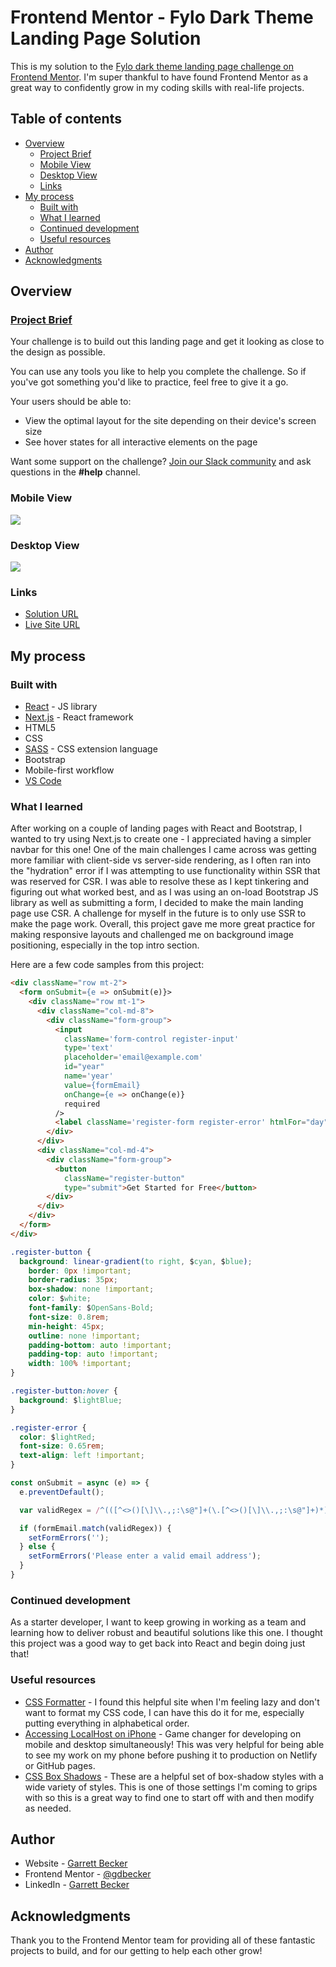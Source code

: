 # Frontend Mentor - Fylo Dark Theme Landing Page Solution

This is my solution to the [Fylo dark theme landing page challenge on Frontend Mentor](https://www.frontendmentor.io/challenges/fylo-dark-theme-landing-page-5ca5f2d21e82137ec91a50fd). I'm super thankful to have found Frontend Mentor as a great way to confidently grow in my coding skills with real-life projects. 

## Table of contents

- [Overview](#overview)
  - [Project Brief](#project-brief)
  - [Mobile View](#mobile-view)
  - [Desktop View](#desktop-view)
  - [Links](#links)
- [My process](#my-process)
  - [Built with](#built-with)
  - [What I learned](#what-i-learned)
  - [Continued development](#continued-development)
  - [Useful resources](#useful-resources)
- [Author](#author)
- [Acknowledgments](#acknowledgments)

## Overview

### [Project Brief](./project%20brief/)

Your challenge is to build out this landing page and get it looking as close to the design as possible.

You can use any tools you like to help you complete the challenge. So if you've got something you'd like to practice, feel free to give it a go.

Your users should be able to: 

- View the optimal layout for the site depending on their device's screen size
- See hover states for all interactive elements on the page

Want some support on the challenge? [Join our Slack community](https://www.frontendmentor.io/slack) and ask questions in the **#help** channel.

### Mobile View

![](./fylo-landing-dark-mobile.jpg)


### Desktop View

![](./fylo-landing-dark-desktop.jpg)

### Links

- [Solution URL](https://www.frontendmentor.io/solutions/fylo-dark-landing-page-with-next-and-sass-IAyv5CaYqZ)
- [Live Site URL](https://fylo-landing-dark-gdbecker.netlify.app)

## My process

### Built with

- [React](https://reactjs.org/) - JS library
- [Next.js](https://nextjs.org) - React framework
- HTML5
- CSS
- [SASS](https://sass-lang.com) - CSS extension language
- Bootstrap
- Mobile-first workflow
- [VS Code](https://code.visualstudio.com)

### What I learned

After working on a couple of landing pages with React and Bootstrap, I wanted to try using Next.js to create one - I appreciated having a simpler navbar for this one! One of the main challenges I came across was getting more familiar with client-side vs server-side rendering, as I often ran into the "hydration" error if I was attempting to use functionality within SSR that was reserved for CSR. I was able to resolve these as I kept tinkering and figuring out what worked best, and as I was using an on-load Bootstrap JS library as well as submitting a form, I decided to make the main landing page use CSR. A challenge for myself in the future is to only use SSR to make the page work. Overall, this project gave me more great practice for making responsive layouts and challenged me on background image positioning, especially in the top intro section.

Here are a few code samples from this project:

```html
<div className="row mt-2">
  <form onSubmit={e => onSubmit(e)}>
    <div className="row mt-1">
      <div className="col-md-8">
        <div className="form-group">
          <input
            className='form-control register-input'
            type='text'
            placeholder='email@example.com'
            id="year"
            name='year'
            value={formEmail}
            onChange={e => onChange(e)}
            required
          />
          <label className='register-form register-error' htmlFor="day">{formError}</label>
        </div>
      </div>
      <div className="col-md-4">
        <div className="form-group">
          <button 
            className="register-button" 
            type="submit">Get Started for Free</button>
        </div>
      </div>
    </div>
  </form>
</div>
```

```css
.register-button {
  background: linear-gradient(to right, $cyan, $blue);
	border: 0px !important;
	border-radius: 35px;
	box-shadow: none !important;
	color: $white;
	font-family: $OpenSans-Bold;
	font-size: 0.8rem;
	min-height: 45px;
	outline: none !important;
	padding-bottom: auto !important;
	padding-top: auto !important;
	width: 100% !important;
}

.register-button:hover {
  background: $lightBlue;
}

.register-error {
  color: $lightRed;
  font-size: 0.65rem;
  text-align: left !important;
}
```

```js
const onSubmit = async (e) => {
  e.preventDefault();

  var validRegex = /^(([^<>()[\]\\.,;:\s@"]+(\.[^<>()[\]\\.,;:\s@"]+)*)|.(".+"))@((\[[0-9]{1,3}\.[0-9]{1,3}\.[0-9]{1,3}\.[0-9]{1,3}\])|(([a-zA-Z\-0-9]+\.)+[a-zA-Z]{2,}))$/;

  if (formEmail.match(validRegex)) {
    setFormErrors('');
  } else {
    setFormErrors('Please enter a valid email address');
  }
}
```

### Continued development

As a starter developer, I want to keep growing in working as a team and learning how to deliver robust and beautiful solutions like this one. I thought this project was a good way to get back into React and begin doing just that!

### Useful resources

- [CSS Formatter](http://www.lonniebest.com/FormatCSS/) - I found this helpful site when I'm feeling lazy and don't want to format my CSS code, I can have this do it for me, especially putting everything in alphabetical order.
- [Accessing LocalHost on iPhone](https://stackoverflow.com/questions/3132105/how-do-you-access-a-website-running-on-localhost-from-iphone-browser) - Game changer for developing on mobile and desktop simultaneously! This was very helpful for being able to see my work on my phone before pushing it to production on Netlify or GitHub pages.
- [CSS Box Shadows](https://getcssscan.com/css-box-shadow-examples) - These are a helpful set of box-shadow styles with a wide variety of styles. This is one of those settings I'm coming to grips with so this is a great way to find one to start off with and then modify as needed.

## Author

- Website - [Garrett Becker]()
- Frontend Mentor - [@gdbecker](https://www.frontendmentor.io/profile/gdbecker)
- LinkedIn - [Garrett Becker](https://www.linkedin.com/in/garrett-becker-923b4a106/)

## Acknowledgments

Thank you to the Frontend Mentor team for providing all of these fantastic projects to build, and for our getting to help each other grow!